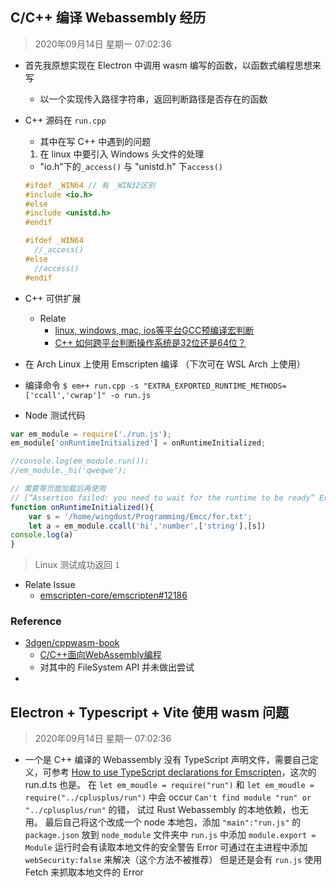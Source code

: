 ## C/C++ 编译 Webassembly 经历
  > 2020年09月14日 星期一 07:02:36
  - 首先我原想实现在 Electron 中调用 wasm 编写的函数，以函数式编程思想来写
    - 以一个实现传入路径字符串，返回判断路径是否存在的函数
  - C++ 源码在 `run.cpp`
    - 其中在写 C++ 中遇到的问题
    1. 在 linux 中要引入 Windows 头文件的处理 
      - "io.h"下的`_access()` 与 "unistd.h" 下`access()`
      ```C++
      #ifdef _WIN64 // 有 _WIN32区别
      #include <io.h>
      #else
      #include <unistd.h>
      #endif

      #ifdef _WIN64 
        //_access()
      #else
        //access()
      #endif
      ```
  - C++ 可供扩展
    - Relate
      - [linux, windows, mac, ios等平台GCC预编译宏判断](https://www.jianshu.com/p/c92e8b81ad04)
      - [C++ 如何跨平台判断操作系统是32位还是64位？](https://www.zhihu.com/question/58377556)

  - 在 Arch Linux 上使用 Emscripten 编译 （下次可在 WSL Arch 上使用）
  - 编译命令 `$ em++ run.cpp -s "EXTRA_EXPORTED_RUNTIME_METHODS=['ccall','cwrap']" -o run.js `
  - Node 测试代码
  ```js
  var em_module = require('./run.js');
  em_module['onRuntimeInitialized'] = onRuntimeInitialized;

  //console.log(em_module.run());
  //em_module._hi('qweqwe');

  // 需要等页面加载后再使用
  // [“Assertion failed: you need to wait for the runtime to be ready” Error when calling a C function in JavaScript](https://stackoverflow.com/questions/46332158/assertion-failed-you-need-to-wait-for-the-runtime-to-be-ready-error-when-call)
  function onRuntimeInitialized(){
      var s = '/home/wingdust/Programming/Emcc/for.txt';
      let a = em_module.ccall('hi','number',['string'],[s])
  console.log(a)
  }
  ```
  > Linux 测试成功返回 `1`
  - Relate Issue
    - [emscripten-core/emscripten#12186](https://github.com/emscripten-core/emscripten/issues/12186)
### Reference
  - [3dgen/cppwasm-book](https://github.com/3dgen/cppwasm-book)
    - [C/C++面向WebAssembly编程](https://www.cntofu.com/book/150/index.html)
    - 对其中的 FileSystem API 并未做出尝试
  - 


## Electron + Typescript + Vite 使用 wasm 问题
  > 2020年09月14日 星期一 07:02:36
  - 一个是 C++ 编译的 Webassembly 没有 TypeScript 声明文件，需要自己定义，可参考 [How to use TypeScript declarations for Emscripten](https://github.com/emscripten-core/emscripten/issues/10271)，这次的 run.d.ts 也是。
  在  `let em_moudle = require("run")` 和 `let em_moudle = require("../cplusplus/run")` 中会 occur 
  `Can't find module "run" or "../cplusplus/run"` 的错，
  试过 Rust Webassembly 的本地依赖，也无用。
  最后自己将这个改成一个 node 本地包，添加 `"main":"run.js"` 的 `package.json` 放到 `node_module` 文件夹中 
  `run.js` 中添加 `module.export = Module` 
  运行时会有读取本地文件的安全警告 Error 可通过在主进程中添加 `webSecurity:false` 来解决（这个方法不被推荐）
  但是还是会有 `run.js` 使用 Fetch 来抓取本地文件的 Error
